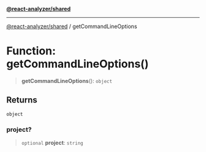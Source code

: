 [**@react-analyzer/shared**](../README.md)

***

[@react-analyzer/shared](../README.md) / getCommandLineOptions

# Function: getCommandLineOptions()

> **getCommandLineOptions**(): `object`

## Returns

`object`

### project?

> `optional` **project**: `string`
